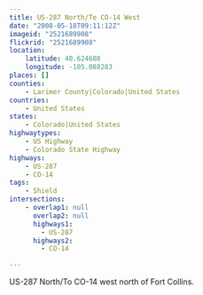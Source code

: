 ```yaml
---
title: US-287 North/To CO-14 West
date: "2008-05-18T09:11:12Z"
imageid: "2521689908"
flickrid: "2521689908"
location:
    latitude: 40.624608
    longitude: -105.088283
places: []
counties:
    - Larimer County|Colorado|United States
countries:
    - United States
states:
    - Colorado|United States
highwaytypes:
    - US Highway
    - Colorado State Highway
highways:
    - US-287
    - CO-14
tags:
    - Shield
intersections:
    - overlap1: null
      overlap2: null
      highways1:
        - US-287
      highways2:
        - CO-14

---
```

US-287 North/To CO-14 west north of Fort Collins.